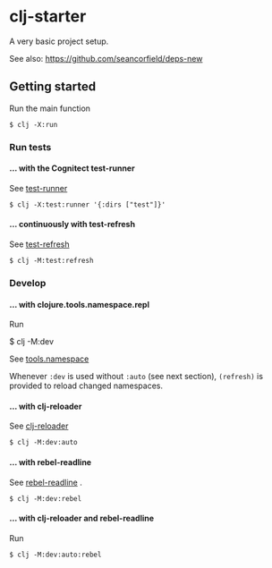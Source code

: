 # clj-starter

A very basic project setup.

See also: https://github.com/seancorfield/deps-new

## Getting started

Run the main function

    $ clj -X:run

### Run tests 

#### ... with the Cognitect test-runner

See [test-runner](https://github.com/cognitect-labs/test-runner)

    $ clj -X:test:runner '{:dirs ["test"]}'

#### ... continuously with test-refresh

See [test-refresh](https://github.com/jakemcc/test-refresh)

    $ clj -M:test:refresh

### Develop

#### ... with clojure.tools.namespace.repl

Run

   $ clj -M:dev

See [tools.namespace](https://github.com/clojure/tools.namespace)

Whenever `:dev` is used without `:auto` (see next section), `(refresh)` is provided
to reload changed namespaces.

#### ... with clj-reloader

See [clj-reloader](https://github.com/thiru/clj-reloader)

    $ clj -M:dev:auto

#### ... with rebel-readline

See [rebel-readline](https://github.com/bhauman/rebel-readline) .

    $ clj -M:dev:rebel

#### ... with clj-reloader and rebel-readline

Run

    $ clj -M:dev:auto:rebel